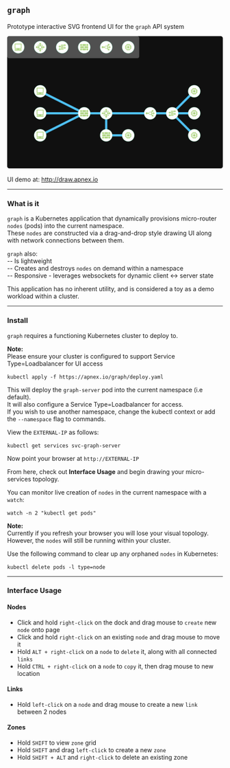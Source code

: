 ## `graph`

Prototype interactive SVG frontend UI for the `graph` API system

![draw-ui](topology1.svg)

UI demo at: http://draw.apnex.io  

---
### What is it
`graph` is a Kubernetes application that dynamically provisions micro-router `nodes` (pods) into the current namespace.  
These `nodes` are constructed via a drag-and-drop style drawing UI along with network connections between them.

`graph` also:  
-- Is lightweight  
-- Creates and destroys `nodes` on demand within a namespace  
-- Responsive - leverages websockets for dynamic client <-> server state  

This application has no inherent utility, and is considered a toy as a demo workload within a cluster.

---
### Install
`graph` requires a functioning Kubernetes cluster to deploy to.  

**Note:**  
Please ensure your cluster is configured to support Service Type=Loadbalancer for UI access

```
kubectl apply -f https://apnex.io/graph/deploy.yaml
```

This will deploy the `graph-server` pod into the current namespace (i.e default).  
It will also configure a Service Type=Loadbalancer for access.  
If you wish to use another namespace, change the kubectl context or add the `--namespace` flag to commands.  

View the `EXTERNAL-IP` as follows:
```
kubectl get services svc-graph-server
```
Now point your browser at `http://EXTERNAL-IP` 

From here, check out **Interface Usage** and begin drawing your micro-services topology.  

You can monitor live creation of `nodes` in the current namespace with a `watch`:  
```
watch -n 2 "kubectl get pods"
```

**Note:**  
Currently if you refresh your browser you will lose your visual topology.  
However, the `nodes` will still be running within your cluster.

Use the following command to clear up any orphaned `nodes` in Kubernetes:
```
kubectl delete pods -l type=node
```

---
### Interface Usage
#### Nodes
- Click and hold `right-click` on the dock and drag mouse to `create` new `node` onto page
- Click and hold `right-click` on an existing `node` and drag mouse to move it
- Hold `ALT + right-click` on a `node` to `delete` it, along with all connected `links`
- Hold `CTRL + right-click` on a `node` to `copy` it, then drag mouse to new location

#### Links
- Hold `left-click` on a `node` and drag mouse to create a new `link` between 2 nodes

#### Zones
- Hold `SHIFT` to view `zone` grid
- Hold `SHIFT` and drag `left-click` to create a new `zone`
- Hold `SHIFT + ALT` and `right-click` to delete an existing zone
